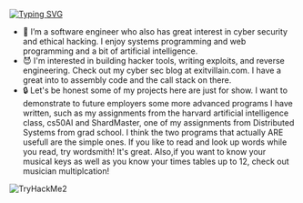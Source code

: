 [![Typing SVG](https://readme-typing-svg.demolab.com/?lines=Hi+I'm+Dan+Gray+alias:exitvillain+)](https://git.io/typing-svg)
- 👻 I’m a software engineer who also has great interest in cyber security and ethical hacking. I enjoy systems programming and web programming and a bit of artificial intelligence.  
- 😈 I'm interested in building hacker tools, writing exploits, and reverse engineering. Check out my cyber sec blog at exitvillain.com. I have a great into 
     to assembly code and the call stack on there. 
- 🔒 Let's be honest some of my projects here are just for show. I want to demonstrate to future employers some more advanced programs I have written, such as
  my assignments from the harvard artificial intelligence class, cs50AI and ShardMaster, one of my assignments from Distributed Systems from grad school. I think the two programs that actually ARE usefull are the simple ones. If you like 
  to read and look up words while you read, try wordsmith! It's great. Also,if you want to know your musical keys as well as you know your times tables up to 
  12, check out musician multiplcation! 
<img src="https://tryhackme-badges.s3.amazonaws.com/exitvillain.png" alt="TryHackMe2">
<!--
**exitvillain/exitvillain** is a ✨ _special_ ✨ repository because its `README.md` (this file) appears on your GitHub profile.

Here are some ideas to get you started:

- 👻⠀Hi! I'm @exitvillain
- 🧑🏻‍💻 I’m a cyber security engineer , ethical hacker, and software developer
     who wants to write his own exploits instead of running someone else's 
- 😈 I'm interested in building hacker tools, writing exploits, and reverse engineering
- 🤖 I also enjoy systems programming and writing web applications. After all To attack a system,
     you should a bit of experience building them, in my opinion.
- 🔒 You might find a few miscelaneous projects posted here as well

-->
